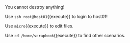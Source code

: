 You cannot destroy anything!

Use ```ssh root@host01```{{execute}} to login to host01!

Use ```micro```{{execute}} to edit files.

Use ```cd /home/scrapbook```{{execute}} to find other scenarios.


